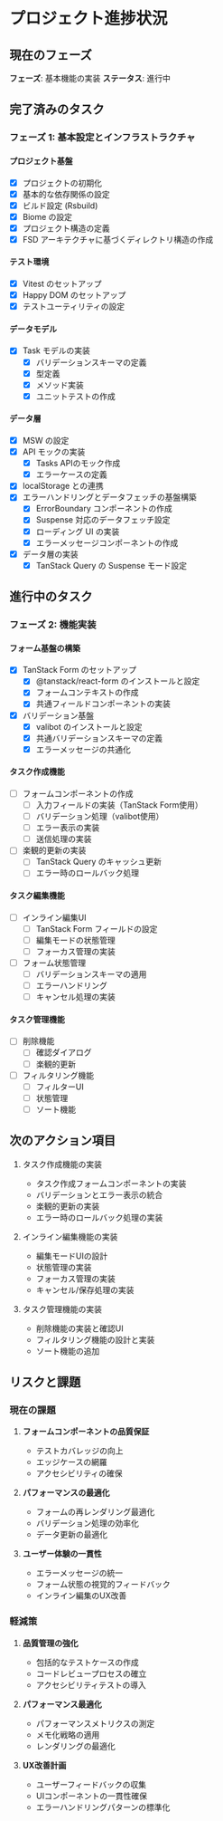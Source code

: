 # プロジェクト進捗状況

## 現在のフェーズ

**フェーズ**: 基本機能の実装
**ステータス**: 進行中

## 完了済みのタスク

### フェーズ 1: 基本設定とインフラストラクチャ

#### プロジェクト基盤
- [x] プロジェクトの初期化
- [x] 基本的な依存関係の設定
- [x] ビルド設定 (Rsbuild)
- [x] Biome の設定
- [x] プロジェクト構造の定義
- [x] FSD アーキテクチャに基づくディレクトリ構造の作成

#### テスト環境
- [x] Vitest のセットアップ
- [x] Happy DOM のセットアップ
- [x] テストユーティリティの設定

#### データモデル
- [x] Task モデルの実装
  - [x] バリデーションスキーマの定義
  - [x] 型定義
  - [x] メソッド実装
  - [x] ユニットテストの作成

#### データ層
- [x] MSW の設定
- [x] API モックの実装
  - [x] Tasks APIのモック作成
  - [x] エラーケースの定義
- [x] localStorage との連携
- [x] エラーハンドリングとデータフェッチの基盤構築
  - [x] ErrorBoundary コンポーネントの作成
  - [x] Suspense 対応のデータフェッチ設定
  - [x] ローディング UI の実装
  - [x] エラーメッセージコンポーネントの作成
- [x] データ層の実装
  - [x] TanStack Query の Suspense モード設定

## 進行中のタスク

### フェーズ 2: 機能実装

#### フォーム基盤の構築
- [x] TanStack Form のセットアップ
  - [x] @tanstack/react-form のインストールと設定
  - [x] フォームコンテキストの作成
  - [x] 共通フィールドコンポーネントの実装
- [x] バリデーション基盤
  - [x] valibot のインストールと設定
  - [x] 共通バリデーションスキーマの定義
  - [x] エラーメッセージの共通化

#### タスク作成機能
- [ ] フォームコンポーネントの作成
  - [ ] 入力フィールドの実装（TanStack Form使用）
  - [ ] バリデーション処理（valibot使用）
  - [ ] エラー表示の実装
  - [ ] 送信処理の実装
- [ ] 楽観的更新の実装
  - [ ] TanStack Query のキャッシュ更新
  - [ ] エラー時のロールバック処理

#### タスク編集機能
- [ ] インライン編集UI
  - [ ] TanStack Form フィールドの設定
  - [ ] 編集モードの状態管理
  - [ ] フォーカス管理の実装
- [ ] フォーム状態管理
  - [ ] バリデーションスキーマの適用
  - [ ] エラーハンドリング
  - [ ] キャンセル処理の実装

#### タスク管理機能
- [ ] 削除機能
  - [ ] 確認ダイアログ
  - [ ] 楽観的更新
- [ ] フィルタリング機能
  - [ ] フィルターUI
  - [ ] 状態管理
  - [ ] ソート機能

## 次のアクション項目

1. タスク作成機能の実装
   - タスク作成フォームコンポーネントの実装
   - バリデーションとエラー表示の統合
   - 楽観的更新の実装
   - エラー時のロールバック処理の実装

2. インライン編集機能の実装
   - 編集モードUIの設計
   - 状態管理の実装
   - フォーカス管理の実装
   - キャンセル/保存処理の実装

3. タスク管理機能の実装
   - 削除機能の実装と確認UI
   - フィルタリング機能の設計と実装
   - ソート機能の追加

## リスクと課題

### 現在の課題

1. **フォームコンポーネントの品質保証**
   - テストカバレッジの向上
   - エッジケースの網羅
   - アクセシビリティの確保

2. **パフォーマンスの最適化**
   - フォームの再レンダリング最適化
   - バリデーション処理の効率化
   - データ更新の最適化

3. **ユーザー体験の一貫性**
   - エラーメッセージの統一
   - フォーム状態の視覚的フィードバック
   - インライン編集のUX改善

### 軽減策

1. **品質管理の強化**
   - 包括的なテストケースの作成
   - コードレビュープロセスの確立
   - アクセシビリティテストの導入

2. **パフォーマンス最適化**
   - パフォーマンスメトリクスの測定
   - メモ化戦略の適用
   - レンダリングの最適化

3. **UX改善計画**
   - ユーザーフィードバックの収集
   - UIコンポーネントの一貫性確保
   - エラーハンドリングパターンの標準化
